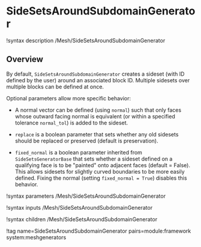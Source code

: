 # SideSetsAroundSubdomainGenerator

!syntax description /Mesh/SideSetsAroundSubdomainGenerator

## Overview

By default, `SideSetsAroundSubdomainGenerator` creates a sideset (with ID defined
by the user) around an associated block ID. Multiple sidesets over multiple blocks
can be defined at once.

Optional parameters allow more specific behavior:

- A normal vector can be defined (using `normal`) such that only faces whose outward facing normal is equivalent (or within a specified tolerance `normal_tol`) is added to the sideset.

- `replace` is a boolean parameter that sets whether any old sidesets should be replaced or preserved (default is preservation).

- `fixed_normal` is a boolean parameter inherited from `SideSetsGeneratorBase` that sets whether a sideset defined on a qualifying face is to be "painted" onto adjacent faces (default = False). This allows sidesets for slightly curved boundaries to be more easily defined. Fixing the normal (setting `fixed_normal = True`) disables this behavior.

!syntax parameters /Mesh/SideSetsAroundSubdomainGenerator

!syntax inputs /Mesh/SideSetsAroundSubdomainGenerator

!syntax children /Mesh/SideSetsAroundSubdomainGenerator

!tag name=SideSetsAroundSubdomainGenerator pairs=module:framework system:meshgenerators
